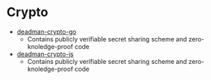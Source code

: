 # Crypto

- [deadman-crypto-go](https://github.com/deadman-wtf/deadman-crypto-go)
    - Contains publicly verifiable secret sharing scheme and zero-knoledge-proof code
- [deadman-crypto-js](https://github.com/deadman-wtf/deadman-crypto-js)
    - Contains publicly verifiable secret sharing scheme and zero-knoledge-proof code
